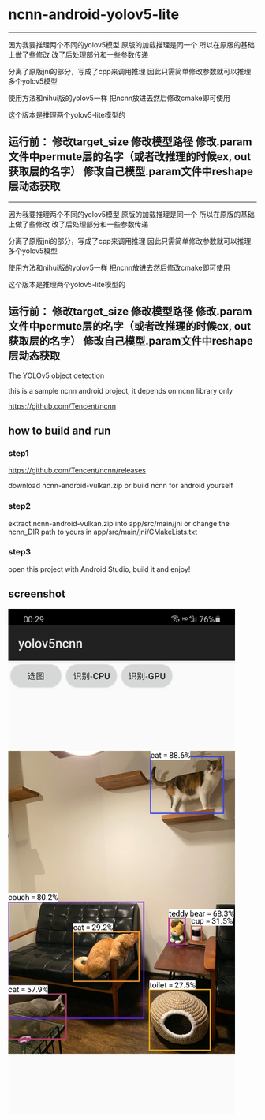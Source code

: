 # ncnn-android-yolov5-lite

-------------------------------------------------------------------------
因为我要推理两个不同的yolov5模型
原版的加载推理是同一个
所以在原版的基础上做了些修改
改了后处理部分和一些参数传递

分离了原版jni的部分，写成了cpp来调用推理
因此只需简单修改参数就可以推理多个yolov5模型

使用方法和nihui版的yolov5一样
把ncnn放进去然后修改cmake即可使用

这个版本是推理两个yolov5-lite模型的

运行前：
修改target_size
修改模型路径
修改.param文件中permute层的名字（或者改推理的时候ex, out获取层的名字）
修改自己模型.param文件中reshape层动态获取
-------------------------------------------------------------------------


-------------------------------------------------------------------------
因为我要推理两个不同的yolov5模型
原版的加载推理是同一个
所以在原版的基础上做了些修改
改了后处理部分和一些参数传递

分离了原版jni的部分，写成了cpp来调用推理
因此只需简单修改参数就可以推理多个yolov5模型

使用方法和nihui版的yolov5一样
把ncnn放进去然后修改cmake即可使用

这个版本是推理两个yolov5-lite模型的

运行前：
修改target_size
修改模型路径
修改.param文件中permute层的名字（或者改推理的时候ex, out获取层的名字）
修改自己模型.param文件中reshape层动态获取
-------------------------------------------------------------------------



The YOLOv5 object detection

this is a sample ncnn android project, it depends on ncnn library only

https://github.com/Tencent/ncnn

## how to build and run
### step1
https://github.com/Tencent/ncnn/releases

download ncnn-android-vulkan.zip or build ncnn for android yourself

### step2
extract ncnn-android-vulkan.zip into app/src/main/jni or change the ncnn_DIR path to yours in app/src/main/jni/CMakeLists.txt

### step3
open this project with Android Studio, build it and enjoy!

## screenshot
![](screenshot.jpg)

